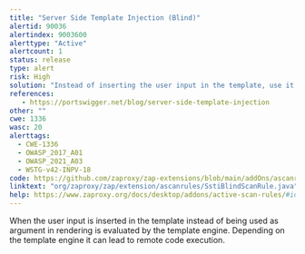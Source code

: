 ```yaml
---
title: "Server Side Template Injection (Blind)"
alertid: 90036
alertindex: 9003600
alerttype: "Active"
alertcount: 1
status: release
type: alert
risk: High
solution: "Instead of inserting the user input in the template, use it as rendering argument."
references:
   - https://portswigger.net/blog/server-side-template-injection
other: ""
cwe: 1336
wasc: 20
alerttags: 
  - CWE-1336
  - OWASP_2017_A01
  - OWASP_2021_A03
  - WSTG-v42-INPV-18
code: https://github.com/zaproxy/zap-extensions/blob/main/addOns/ascanrules/src/main/java/org/zaproxy/zap/extension/ascanrules/SstiBlindScanRule.java
linktext: "org/zaproxy/zap/extension/ascanrules/SstiBlindScanRule.java"
help: https://www.zaproxy.org/docs/desktop/addons/active-scan-rules/#id-90036
---
```

When the user input is inserted in the template instead of being used as argument in rendering is evaluated by the template engine. Depending on the template engine it can lead to remote code execution.
